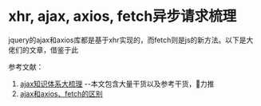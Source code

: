 # xhr, ajax, axios, fetch异步请求梳理 

jquery的ajax和axios库都是基于xhr实现的，而fetch则是js的新方法。以下是大佬们的文章，借鉴于此

参考文献：
1. [ajax知识体系大梳理](https://louiszhai.github.io/2016/11/02/ajax/#%E5%90%8E%E7%AB%AF%E6%8E%A5%E5%8F%A3%E6%B5%8B%E8%AF%95%E6%8A%80%E5%B7%A7) --本文包含大量干货以及参考干货，力推
2. [ajax和axios、fetch的区别](https://www.jianshu.com/p/8bc48f8fde75)


